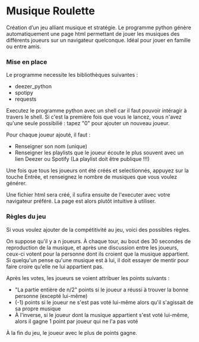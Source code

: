 # Musique Roulette
Création d’un jeu alliant musique et stratégie. Le programme python génère automatiquement une page html permettant de jouer les musiques des di fférents joueurs sur un navigateur quelconque. Idéal pour jouer en famille ou entre amis.

### Mise en place

Le programme necessite les bibliothèques suivantes :
  -  deezer_python
  -  spotipy
  -  requests

Executez le programme python avec un shell car il faut pouvoir intéragir à travers le shell. 
Si c'est la première fois que vous le lancez, vous n'avez qu'une seule possibilié : tapez "0" pour ajouter un nouveau joueur.

Pour chaque joueur ajouté, il faut : 
  - Renseigner son nom (unique)
  - Renseigner les playlists que le joueur écoute le plus souvent avec un lien Deezer ou Spotify (La playlist doit être publique !!!)

Une fois que tous les joueurs ont été créés et selectionnés, appuyez sur la touche Entrée, et renseignez le nombre de musiques que vous voulez générer. 

Une fichier html sera créé, il sufira ensuite de l'executer avec votre navigateur préféré. La page est alors plutôt intuitive à utiliser.

### Règles du jeu

Si vous voulez ajouter de la compétitivité au jeu, voici des possibles règles.

On suppose qu'il y a n joueurs. À chaque tour, au bout des 30 secondes de reproduction de la musique, et après une discussion entre les joueurs, ceux-ci votent pour la personne dont ils croient que la musique appartient. Si quelqu'un pense qu'une musique est à lui, il doit essayer de mentir pour faire croire qu'elle ne lui appartient pas.

Après les votes, les joueurs se voient attribuer les points suivants :
  -  "La partie entière de n/2" points si le joueur a réussi à trouver la bonne personne (excepté lui-même)
  -  (-1) points si le joueur ne s'est pas voté lui-même alors qu'il s'agissait de sa propre musique
  -  À l'inverse, si le joueur dont la musique appartient s'est voté lui-même, alors il gagne 1 point par joueur qui ne l'a pas voté

À la fin du jeu, le joueur avec le plus de points gagne.
